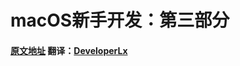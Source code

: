 # macOS新手开发：第三部分

#### [原文地址](https://www.raywenderlich.com/151748/macos-development-beginners-part-3) 翻译：[DeveloperLx](http://weibo.com/DeveloperLx)
